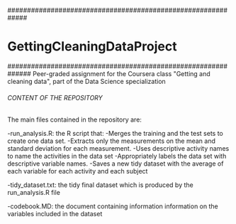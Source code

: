 #############################################################
# GettingCleaningDataProject
##############################################################
Peer-graded assignment for the Coursera class "Getting and cleaning data", part of the Data Science specialization

###### CONTENT OF THE REPOSITORY #####
The  main files contained in the repository are:


-run_analysis.R: the R script that:
   -Merges the training and the test sets to create one data set.
   -Extracts only the measurements on the mean and standard deviation for each measurement.
   -Uses descriptive activity names to name the activities in the data set
   -Appropriately labels the data set with descriptive variable names.
   -Saves a new tidy dataset with the average of each variable for each activity and each subject

-tidy_dataset.txt: the tidy final dataset which is produced by the run_analysis.R file

-codebook.MD: the document containing information information on the variables included in the dataset
                 
